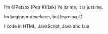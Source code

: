 I’m @Petsox (Petr Křížek)
Ye its me, it is just me.

Im beginner developer, but learning :D

I code in HTML, JavaScript, Java and Lua
